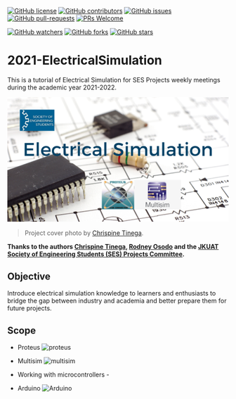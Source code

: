 [![GitHub license](https://img.shields.io/github/license/JKUATSES/2021-electricalSimulation.svg)](https://github.com/JKUATSES/2021-electricalSimulation/blob/main/LICENSE)
[![GitHub contributors](https://img.shields.io/github/contributors/JKUATSES/2021-electricalSimulation.svg)](https://github.com/JKUATSES/2021-electricalSimulation/graphs/contributors)
[![GitHub issues](https://img.shields.io/github/issues/JKUATSES/2021-electricalSimulation.svg)](https://github.com/JKUATSES/2021-electricalSimulation/issues)
[![GitHub pull-requests](https://img.shields.io/github/issues-pr/JKUATSES/2021-electricalSimulation.svg)](https://github.com/JKUATSES/2021-electricalSimulation/pulls)
[![PRs Welcome](https://img.shields.io/badge/PRs-welcome-brightgreen.svg?style=flat-square)](http://makeapullrequest.com)

[![GitHub watchers](https://img.shields.io/github/watchers/JKUATSES/2021-electricalSimulation.svg?style=social&label=Watch)](https://github.com/JKUATSES/2021-electricalSimulation/watchers)
[![GitHub forks](https://img.shields.io/github/forks/JKUATSES/2021-electricalSimulation.svg?style=social&label=Fork)](https://github.com/JKUATSES/2021-electricalSimulation/network/members)
[![GitHub stars](https://img.shields.io/github/stars/JKUATSES/2021-electricalSimulation.svg?style=social&label=Sta)](https://github.com/JKUATSES/2021-electricalSimulation/stargazers)

# 2021-ElectricalSimulation
This is a tutorial of Electrical Simulation for SES Projects weekly meetings during the academic year 2021-2022.

![alt text](https://github.com/JKUATSES/2021-electricalSimulation/blob/main/Electrical%20Simulation.png)
> Project cover photo by [Chrispine Tinega](https://github.com/tinegachris).

**Thanks to the authors [Chrispine Tinega](https://github.com/tineachris), [Rodney Osodo](https://github.com/0x6f736f646f) and the [JKUAT Society of Engineering Students (SES) Projects Committee](https://github.com/jkuatses).**

## Objective
   Introduce electrical simulation knowledge to learners and enthusiasts to bridge the gap between industry and academia and better prepare them for future projects. 
## Scope
   * Proteus
       ![proteus](https://user-images.githubusercontent.com/72353423/125945707-75b687d4-656e-43cf-a11b-6c4a0ca857e1.jpg)

   * Multisim
       ![multisim](https://user-images.githubusercontent.com/72353423/125946744-e03a7728-e6a9-4d46-86eb-872594cfb5da.jpg)

   * Working with microcontrollers - 
   * Arduino
       ![Arduino](https://user-images.githubusercontent.com/72353423/125946364-75f2b6d1-0e29-4aba-b667-bcf802575b27.png)



